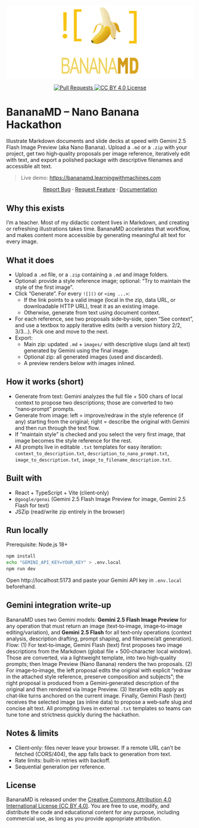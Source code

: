 ![BananaMD logo](assets/poster.png)

<p align="center">
  <a href="https://github.com/DavidLMS/bananamd/pulls">
    <img src="https://img.shields.io/badge/PRs-welcome-brightgreen.svg?longCache=true" alt="Pull Requests">
  </a>
  <a href="LICENSE">
      <img src="https://img.shields.io/badge/License-CC%20BY%204.0-yellow.svg?longCache=true" alt="CC BY 4.0 License">
    </a>
</p>

# BananaMD – Nano Banana Hackathon

Illustrate Markdown documents and slide decks at speed with Gemini 2.5 Flash Image Preview (aka Nano Banana). Upload a `.md` or a `.zip` with your project, get two high‑quality proposals per image reference, iteratively edit with text, and export a polished package with descriptive filenames and accessible alt text.

> Live demo: https://bananamd.learningwithmachines.com

<p align="center">
    <a href="https://github.com/DavidLMS/bananamd/issues/new?assignees=&labels=bug&projects=&template=bug_report.md&title=%5BBUG%5D">Report Bug</a>
    ·
    <a href="https://github.com/DavidLMS/bananamd/issues/new?assignees=&labels=enhancement&projects=&template=feature_request.md&title=%5BREQUEST%5D">Request Feature</a>
    ·
    <a href="https://deepwiki.com/DavidLMS/bananamd">Documentation</a>
  </p>

## Why this exists

I’m a teacher. Most of my didactic content lives in Markdown, and creating or refreshing illustrations takes time. BananaMD accelerates that workflow, and makes content more accessible by generating meaningful alt text for every image.

## What it does

- Upload a `.md` file, or a `.zip` containing a `.md` and image folders.
- Optional: provide a style reference image; optional: “Try to maintain the style of the first image”.
- Click “Generate”. For every `![]()` or `<img ...>`:
  - If the link points to a valid image (local in the zip, data URL, or downloadable HTTP URL), treat it as an existing image.
  - Otherwise, generate from text using document context.
- For each reference, see two proposals side‑by‑side, open “See context”, and use a textbox to apply iterative edits (with a version history 2/2, 3/3…). Pick one and move to the next.
- Export:
  - Main zip: updated `.md` + `images/` with descriptive slugs (and alt text) generated by Gemini using the final image.
  - Optional zip: all generated images (used and discarded).
  - A preview renders below with images inlined.

## How it works (short)

- Generate from text: Gemini analyzes the full file + 500 chars of local context to propose two descriptions; those are converted to two “nano‑prompt” prompts.
- Generate from image: left = improve/redraw in the style reference (if any) starting from the original; right = describe the original with Gemini and then run through the text flow.
- If “maintain style” is checked and you select the very first image, that image becomes the style reference for the rest.
- All prompts live in editable `.txt` templates for easy iteration: `context_to_description.txt`, `description_to_nano_prompt.txt`, `image_to_description.txt`, `image_to_filename_description.txt`.

## Built with

- React + TypeScript + Vite (client‑only)
- `@google/genai` (Gemini 2.5 Flash Image Preview for image, Gemini 2.5 Flash for text)
- JSZip (read/write zip entirely in the browser)

## Run locally

Prerequisite: Node.js 18+

```bash
npm install
echo "GEMINI_API_KEY=YOUR_KEY" > .env.local
npm run dev
```

Open http://localhost:5173 and paste your Gemini API key in `.env.local` beforehand.

## Gemini integration write‑up

BananaMD uses two Gemini models: **Gemini 2.5 Flash Image Preview** for any operation that must return an image (text‑to‑image, image‑to‑image editing/variation), and **Gemini 2.5 Flash** for all text‑only operations (context analysis, description drafting, prompt shaping, and filename/alt generation). Flow: (1) For text‑to‑image, Gemini Flash (text) first proposes two image descriptions from the Markdown (global file + 500‑character local window). Those are converted, via a lightweight template, into two high‑quality prompts; then Image Preview (Nano Banana) renders the two proposals. (2) For image‑to‑image, the left proposal edits the original with explicit “redraw in the attached style reference, preserve composition and subjects”; the right proposal is produced from a Gemini‑generated description of the original and then rendered via Image Preview. (3) Iterative edits apply as chat‑like turns anchored on the current image. Finally, Gemini Flash (text) receives the selected image (as inline data) to propose a web‑safe slug and concise alt text. All prompting lives in external `.txt` templates so teams can tune tone and strictness quickly during the hackathon.

## Notes & limits

- Client‑only: files never leave your browser. If a remote URL can’t be fetched (CORS/404), the app falls back to generation from text.
- Rate limits: built‑in retries with backoff.
- Sequential generation per reference.

## License

BananaMD is released under the [Creative Commons Attribution 4.0 International License (CC BY 4.0)](https://creativecommons.org/licenses/by/4.0/). You are free to use, modify, and distribute the code and educational content for any purpose, including commercial use, as long as you provide appropriate attribution.
